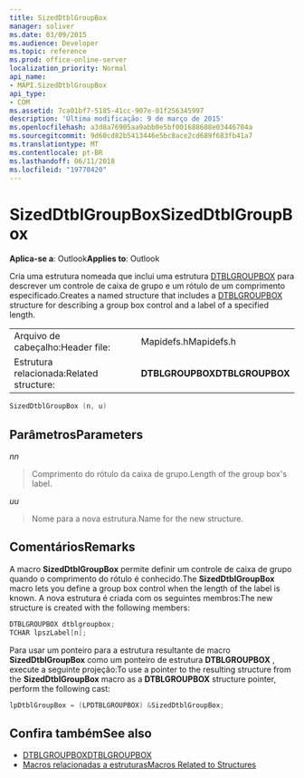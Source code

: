 ```yaml
---
title: SizedDtblGroupBox
manager: soliver
ms.date: 03/09/2015
ms.audience: Developer
ms.topic: reference
ms.prod: office-online-server
localization_priority: Normal
api_name:
- MAPI.SizedDtblGroupBox
api_type:
- COM
ms.assetid: 7ca01bf7-5185-41cc-907e-01f256345997
description: 'Última modificação: 9 de março de 2015'
ms.openlocfilehash: a3d8a76905aa9abb0e5bf001688608e03446704a
ms.sourcegitcommit: 9d60cd82b5413446e5bc8ace2cd689f683fb41a7
ms.translationtype: MT
ms.contentlocale: pt-BR
ms.lasthandoff: 06/11/2018
ms.locfileid: "19770420"
---
```

# <a name="sizeddtblgroupbox"></a><span data-ttu-id="0a9f2-103">SizedDtblGroupBox</span><span class="sxs-lookup"><span data-stu-id="0a9f2-103">SizedDtblGroupBox</span></span>

<span data-ttu-id="0a9f2-104">**Aplica-se a**: Outlook</span><span class="sxs-lookup"><span data-stu-id="0a9f2-104">**Applies to**: Outlook</span></span> 
  
<span data-ttu-id="0a9f2-105">Cria uma estrutura nomeada que inclui uma estrutura [DTBLGROUPBOX](dtblgroupbox.md) para descrever um controle de caixa de grupo e um rótulo de um comprimento especificado.</span><span class="sxs-lookup"><span data-stu-id="0a9f2-105">Creates a named structure that includes a [DTBLGROUPBOX](dtblgroupbox.md) structure for describing a group box control and a label of a specified length.</span></span> 
  
|||
|:-----|:-----|
|<span data-ttu-id="0a9f2-106">Arquivo de cabeçalho:</span><span class="sxs-lookup"><span data-stu-id="0a9f2-106">Header file:</span></span>  <br/> |<span data-ttu-id="0a9f2-107">Mapidefs.h</span><span class="sxs-lookup"><span data-stu-id="0a9f2-107">Mapidefs.h</span></span>  <br/> |
|<span data-ttu-id="0a9f2-108">Estrutura relacionada:</span><span class="sxs-lookup"><span data-stu-id="0a9f2-108">Related structure:</span></span>  <br/> |<span data-ttu-id="0a9f2-109">**DTBLGROUPBOX**</span><span class="sxs-lookup"><span data-stu-id="0a9f2-109">**DTBLGROUPBOX**</span></span> <br/> |
   
```cpp
SizedDtblGroupBox (n, u)
```

## <a name="parameters"></a><span data-ttu-id="0a9f2-110">Parâmetros</span><span class="sxs-lookup"><span data-stu-id="0a9f2-110">Parameters</span></span>

<span data-ttu-id="0a9f2-111">_n_</span><span class="sxs-lookup"><span data-stu-id="0a9f2-111">_n_</span></span>
  
> <span data-ttu-id="0a9f2-112">Comprimento do rótulo da caixa de grupo.</span><span class="sxs-lookup"><span data-stu-id="0a9f2-112">Length of the group box's label.</span></span> 
    
<span data-ttu-id="0a9f2-113">_u_</span><span class="sxs-lookup"><span data-stu-id="0a9f2-113">_u_</span></span>
  
> <span data-ttu-id="0a9f2-114">Nome para a nova estrutura.</span><span class="sxs-lookup"><span data-stu-id="0a9f2-114">Name for the new structure.</span></span>
    
## <a name="remarks"></a><span data-ttu-id="0a9f2-115">Comentários</span><span class="sxs-lookup"><span data-stu-id="0a9f2-115">Remarks</span></span>

<span data-ttu-id="0a9f2-116">A macro **SizedDtblGroupBox** permite definir um controle de caixa de grupo quando o comprimento do rótulo é conhecido.</span><span class="sxs-lookup"><span data-stu-id="0a9f2-116">The **SizedDtblGroupBox** macro lets you define a group box control when the length of the label is known.</span></span> <span data-ttu-id="0a9f2-117">A nova estrutura é criada com os seguintes membros:</span><span class="sxs-lookup"><span data-stu-id="0a9f2-117">The new structure is created with the following members:</span></span> 
  
```cpp
DTBLGROUPBOX dtblgroupbox;
TCHAR lpszLabel[n];

```

<span data-ttu-id="0a9f2-118">Para usar um ponteiro para a estrutura resultante de macro **SizedDtblGroupBox** como um ponteiro de estrutura **DTBLGROUPBOX** , execute a seguinte projeção:</span><span class="sxs-lookup"><span data-stu-id="0a9f2-118">To use a pointer to the resulting structure from the **SizedDtblGroupBox** macro as a **DTBLGROUPBOX** structure pointer, perform the following cast:</span></span> 
  
```cpp
lpDtblGroupBox = (LPDTBLGROUPBOX) &SizedDtblGroupBox;

```

## <a name="see-also"></a><span data-ttu-id="0a9f2-119">Confira também</span><span class="sxs-lookup"><span data-stu-id="0a9f2-119">See also</span></span>

- [<span data-ttu-id="0a9f2-120">DTBLGROUPBOX</span><span class="sxs-lookup"><span data-stu-id="0a9f2-120">DTBLGROUPBOX</span></span>](dtblgroupbox.md)
- [<span data-ttu-id="0a9f2-121">Macros relacionadas a estruturas</span><span class="sxs-lookup"><span data-stu-id="0a9f2-121">Macros Related to Structures</span></span>](macros-related-to-structures.md)

